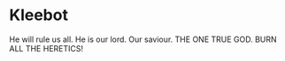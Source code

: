 # Kleebot

He will rule us all. He is our lord. Our saviour. THE ONE TRUE GOD. BURN ALL THE HERETICS!  
